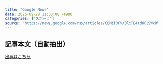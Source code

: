 ```yaml
---
title: "Google News"
date: 2025-09-28 11:00:08 +0900
categories: ["スポーツ"]
source: "https://news.google.com/rss/articles/CBMif0FVX3lxTE4tdU01SWxRVFMyTEF6LVM5NnRNYXNTWFM1cWQtaWdvclpSTWJNaHlnT2ZOYi1ubVZFdHItZmhFZHhOV3MyTnB6cHlJLW9HUC1hQXd4TnJmOGZPd1ZQZUtPQVBwZEVtOTVSWS1BTFhjX2pNZ25hZHlXN0pEYTRaNkE?oc=5"
---
```


## 記事本文（自動抽出）
<body class="y0K44d EA71Tc" id="readabilityBody"></body>

[出典はこちら](https://news.google.com/rss/articles/CBMif0FVX3lxTE4tdU01SWxRVFMyTEF6LVM5NnRNYXNTWFM1cWQtaWdvclpSTWJNaHlnT2ZOYi1ubVZFdHItZmhFZHhOV3MyTnB6cHlJLW9HUC1hQXd4TnJmOGZPd1ZQZUtPQVBwZEVtOTVSWS1BTFhjX2pNZ25hZHlXN0pEYTRaNkE?oc=5)
